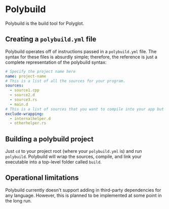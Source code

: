 # Polybuild

Polybuild is the build tool for Polyglot.

## Creating a `polybuild.yml` file

Polybuild operates off of instructions passed in a `polybuild.yml` file. The syntax for these files is absurdly simple; therefore, the reference is just a complete representation of the polybuild syntax:

```yml
# Specify the project name here
name: project-name
# This is a list of all the sources for your program.
sources:
  - source1.cpp
  - source2.d
  - source3.rs
  - main.d
# This is a list of sources that you want to compile into your app but exclude from wrapping.
exclude-wrapping:
  - internalhelper.d
  - otherhelper.rs
```

## Building a polybuild project

Just `cd` to your project root (where your `polybuild.yml` is) and run `polybuild`. Polybuild will wrap the sources, compile, and link your executable into a top-level folder called `build`.

## Operational limitations

Polybuild currently doesn't support adding in third-party dependencies for any language. However, this is planned to be implemented at some point in the long run.
